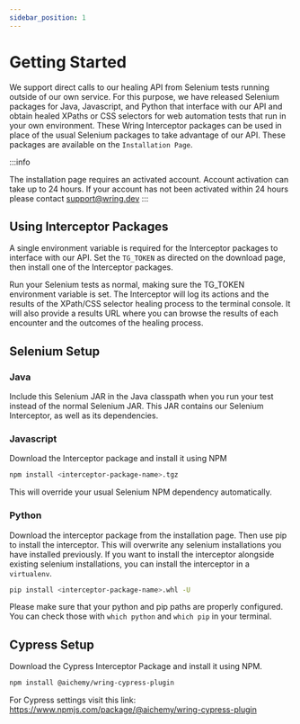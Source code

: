 ```yaml
---
sidebar_position: 1
---
```


# Getting Started

We support direct calls to our healing API from Selenium tests running outside of our own service. For this purpose, we have released Selenium packages for Java, Javascript, and Python that interface with our API and obtain healed XPaths or CSS selectors for web automation tests that run in your own environment. These Wring Interceptor packages can be used in place of the usual Selenium packages to take advantage of our API. These packages are available on the `Installation Page`.

:::info

The installation page requires an activated account. Account activation can take up to 24 hours. If your account has not been activated within 24 hours please contact support@wring.dev
:::


## Using Interceptor Packages
A single environment variable is required for the Interceptor packages to interface with our API. Set the `TG_TOKEN` as directed on the download page, then install one of the Interceptor packages.

Run your Selenium tests as normal, making sure the TG_TOKEN environment variable is set. The Interceptor will log its actions and the results of the XPath/CSS selector healing process to the terminal console. It will also provide a results URL where you can browse the results of each encounter and the outcomes of the healing process.

## Selenium Setup
### Java
Include this Selenium JAR in the Java classpath when you run your test instead of the normal Selenium JAR. This JAR contains our Selenium Interceptor, as well as its dependencies.

### Javascript
Download the Interceptor package and install it using NPM
```bash
npm install <interceptor-package-name>.tgz
```
This will override your usual Selenium NPM dependency automatically.

### Python
Download the interceptor package from the installation page. Then use pip to install the interceptor. This will overwrite any selenium installations you have installed previously. If you want to install the interceptor alongside existing selenium installations, you can install the interceptor in a `virtualenv`.
```bash
pip install <interceptor-package-name>.whl -U
```
Please make sure that your python and pip paths are properly configured. You can check those with `which python` and `which pip` in your terminal.

## Cypress Setup
Download the Cypress Interceptor Package and install it using NPM.
```bash
npm install @aichemy/wring-cypress-plugin
```
For Cypress settings visit this link: https://www.npmjs.com/package/@aichemy/wring-cypress-plugin
